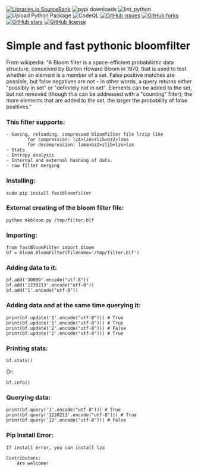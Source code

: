 [![Libraries.io SourceRank](https://badges.weareopensource.me/librariesio/sourcerank/pypi/fastBloomFilter)](https://libraries.io/pypi/fastBloomFilter)
![pypi downloads](https://img.shields.io/pypi/dm/fastbloomfilter?label=pypi%20downloads)
![lint_python](https://github.com/daedalus/fastBloomFilter/workflows/lint_python/badge.svg)
![Upload Python Package](https://github.com/daedalus/fastBloomFilter/workflows/Upload%20Python%20Package/badge.svg)
![CodeQL](https://github.com/daedalus/fastBloomFilter/workflows/CodeQL/badge.svg)
[![GitHub issues](https://img.shields.io/github/issues/daedalus/fastBloomFilter.svg)](https://github.com/daedalus/fastBloomFilter/issues)
[![GitHub forks](https://img.shields.io/github/forks/daedalus/fastBloomFilter.svg)](https://github.com/daedalus/fastBloomFilter/network)
[![GitHub stars](https://img.shields.io/github/stars/daedalus/fastBloomFilter.svg)](https://github.com/daedalus/fastBloomFilter/stargazers)
[![GitHub license](https://img.shields.io/github/license/daedalus/fastBloomFilter.svg)](https://github.com/daedalus/fastBloomFilter)

# Simple and fast pythonic bloomfilter

From wikipedia: "A Bloom filter is a space-efficient probabilistic data structure, conceived by Burton Howard Bloom in 1970, that is used to test whether an element is a member of a set. False positive matches are possible, but false negatives are not – in other words, a query returns either "possibly in set" or "definitely not in set". Elements can be added to the set, but not removed (though this can be addressed with a "counting" filter); the more elements that are added to the set, the larger the probability of false positives."


### This filter supports: ###

```
- Saving, reloading, compressed bloomfilter file lrzip like
        for compression: lz4>lzo>zlib>bz2>lzma
        for decompression: lzma>bz2>zlib>lzo>lz4
- Stats
- Entropy analysis
- Internal and external hashing of data.
- raw filter merging
```


### Installing: ###

```
sudo pip install fastbloomfilter
```

### External creating of the bloom filter file: ###

```
python mkbloom.py /tmp/filter.blf
```

### Importing: ###

```
from fastBloomFilter import bloom
bf = bloom.BloomFilter(filename='/tmp/filter.blf')
```

### Adding data to it: ###

```
bf.add('30000'.encode("utf-8"))
bf.add('1230213'.encode("utf-8"))
bf.add('1'.encode("utf-8"))
```
    
### Adding data and at the same time querying it: ###

```
print(bf.update('1'.encode("utf-8"))) # True
print(bf.update('1'.encode("utf-8"))) # True
print(bf.update('2'.encode("utf-8"))) # False
print(bf.update('2'.encode("utf-8"))) # True
```

### Printing stats: ###

```
bf.stats()
```
   
Or:

```
bf.info()
```

### Querying data: ###

```
print(bf.query('1'.encode("utf-8"))) # True
print(bf.query('1230213'.encode("utf-8"))) # True
print(bf.query('12'.encode("utf-8"))) # False
```  
### Pip Install Error: ###
```
If install error, you can install lzo 
```
```
Contributons:
    Are welcome!
```
